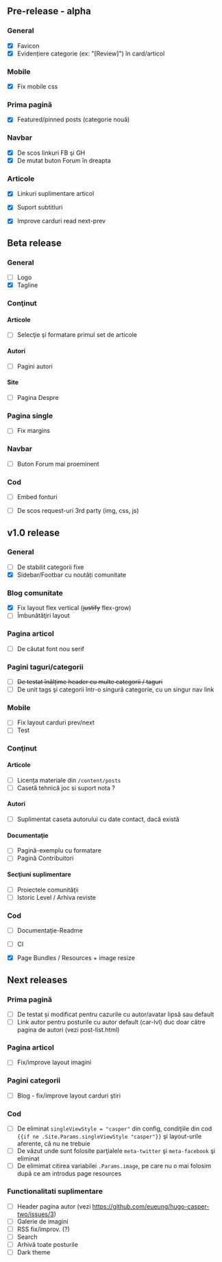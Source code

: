 ## Pre-release - alpha
### General
* [x] Favicon
* [x] Evidențiere categorie (ex: "[Review]") în card/articol

### Mobile
* [x] Fix mobile css

### Prima pagină
* [x] Featured/pinned posts (categorie nouă)

### Navbar
* [x] De scos linkuri FB şi GH
* [x] De mutat buton Forum în dreapta

### Articole
* [x] Linkuri suplimentare articol
* [x] Suport subtitluri
* [x] Improve carduri read next-prev


## Beta release
### General
* [ ] Logo
* [x] Tagline

### Conţinut
#### Articole
* [ ] Selecţie şi formatare primul set de articole

#### Autori
* [ ] Pagini autori

#### Site
* [ ] Pagina Despre

### Pagina single
* [ ] Fix margins

### Navbar
* [ ] Buton Forum mai proeminent

### Cod
* [ ] Embed fonturi
* [ ] De scos request-uri 3rd party (img, css, js)


## v1.0 release
### General
* [ ] De stabilit categorii fixe
* [x] Sidebar/Footbar cu noutăți comunitate

### Blog comunitate
* [x] Fix layout flex vertical (~~justify~~ flex-grow) 
* [ ] Îmbunătăţiri layout

### Pagina articol
* [ ] De căutat font nou serif

### Pagini taguri/categorii
* [ ] ~~De testat înălțime header cu multe categorii / taguri~~
* [ ] De unit tags şi categorii într-o singură categorie, cu un singur nav link

### Mobile
* [ ] Fix layout carduri prev/next
* [ ] Test

### Conţinut 

#### Articole
* [ ] Licența materiale din `/content/posts`
* [ ] Casetă tehnică joc si suport nota ?

#### Autori
* [ ] Suplimentat caseta autorului cu date contact, dacă există

#### Documentaţie
* [ ] Pagină-exemplu cu formatare
* [ ] Pagină Contribuitori

#### Secţiuni suplimentare
* [ ] Proiectele comunităţii
* [ ] Istoric Level / Arhiva reviste

### Cod
* [ ] Documentaţie-Readme
* [ ] CI
* [x] Page Bundles / Resources + image resize


## Next releases
### Prima pagină
* [ ] De testat și modificat pentru cazurile cu autor/avatar lipsă sau default
* [ ] Link autor pentru posturile cu autor default (car-lvl) duc doar către pagina de autori (vezi post-list.html)

### Pagina articol
* [ ] Fix/improve layout imagini

### Pagini categorii
* [ ] Blog - fix/improve layout carduri ştiri

### Cod
* [ ] De eliminat `singleViewStyle = "casper"` din config, condiţiile din cod `{{if ne .Site.Params.singleViewStyle "casper"}}` şi layout-urile aferente, că nu ne trebuie
* [ ] De văzut unde sunt folosite parţialele `meta-twitter` şi `meta-facebook` şi eliminat
* [ ] De elimimat citirea variabilei `.Params.image`, pe care nu o mai folosim după ce am introdus page resources

### Functionalitati suplimentare
* [ ] Header pagina autor (vezi https://github.com/eueung/hugo-casper-two/issues/3) 
* [ ] Galerie de imagini
* [ ] RSS fix/improv. (?)
* [ ] Search
* [ ] Arhivă toate posturile
* [ ] Dark theme